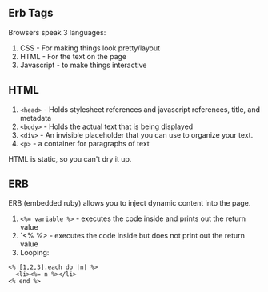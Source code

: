 ## Erb Tags
Browsers speak 3 languages:

1. CSS - For making things look pretty/layout
1. HTML - For the text on the page
1. Javascript - to make things interactive

## HTML

1. `<head>` - Holds stylesheet references and javascript references, title, and metadata
1. `<body>` - Holds the actual text that is being displayed
1. `<div>` - An invisible placeholder that you can use to organize your text.
1. `<p>` - a container for paragraphs of text

HTML is static, so you can't dry it up.

## ERB

ERB (embedded ruby) allows you to inject dynamic content into the page.
1. `<%= variable %>` - executes the code inside and prints out the return value
1. `<% %> - executes the code inside but does not print out the return value
1. Looping:
```
<% [1,2,3].each do |n| %>
  <li><%= n %></li>
<% end %> 
```

